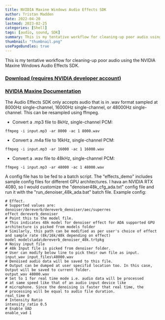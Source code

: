 ```yaml
---
title: NVIDIA Maxine Windows Audio Effects SDK
author: Tristan Madden
date: 2022-04-20
lastmod: 2023-02-25
categories: [Shell]
tags: [audio, sound, SDK]
summary: This is my tentative workflow for cleaning-up poor audio using the NVIDIA Maxine Windows Audio Effects SDK.
thumbnail: "thumbnail.png"
usePageBundles: true
---
```


This is my tentative workflow for cleaning-up poor audio using the NVIDIA Maxine Windows Audio Effects SDK.

<h3><a href="https://catalog.ngc.nvidia.com/orgs/nvidia/teams/maxine/resources/maxine_windows_audio_effects_sdk_ga/files">Download (requires NVIDIA developer account)</a></h3>
<h3><a href="https://docs.nvidia.com/deeplearning/maxine/audio-effects-sdk/index.html">NVIDIA Maxine Documentation</a></h3>

The Audio Effects SDK only accepts audio that is in .wav format sampled at 8000Hz single-channel, 16000Hz single-channel, or 48000Hz single-channel. This can be resampled using ffmpeg.

- Convert a .mp3 file to 8kHz, single-channel PCM:

```console
ffmpeg -i input.mp3 -ar 8000 -ac 1 8000.wav
```

- Convert a .m4a file to 16kHz, single-channel PCM:

```console
ffmpeg -i input.mp3 -ar 16000 -ac 1 16000.wav
```

- Convert a .wav file to 48kHz, single-channel PCM:

```console
ffmpeg -i input.mp3 -ar 48000 -ac 1 48000.wav
```

A config file has to be fed to a batch script. The "effects_demo" includes sample config files for different GPU architectures. I hava an NVIDIA RTX 4080, so I would customize the "denoiser48k_cfg_ada.txt" config file and run it with the "run_denoiser_48k_ada.bat" batch file. Example config:

```console
# Effect.
# Supported values are: denoiser/dereverb/dereverb_denoiser/aec/superres
effect dereverb_denoiser
# Point this to the model file.
# This indicates 48k model for denoiser effect for ADA supported GPU architecture is picked from models folder
# Similarly, this path can be modified as per user's choice of effect and sample rate (8k/16k/48k depending on effect)
model models\ada\dereverb_denoiser_48k.trtpkg
# Noisy input file
# 48k Input file is picked from denoiser folder. 
# User can modify below line to pick their own file as input.
input_wav input_files\48000.wav
# Denoised audio data will be saved to this file.
# Output can be dumped at user specifid location too. In this case, Output will be saved to current folder.
output_wav 48000.wav
# Set to 1 for real time mode i.e. audio data will be processed 
# at same speed like that of an audio input device like
# microphone. Since the denoising is faster that real time, the
# processing will be equal to audio file duration.
real_time 0
# Intensity Ratio
intensity_ratio 0.5
# Enable VAD
enable_vad 1
```